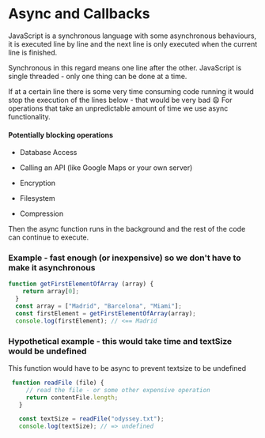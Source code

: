 # Async and Callbacks

JavaScript is a synchronous language with some asynchronous behaviours, it is executed line by line and the next line is only executed when the current line is finished.

Synchronous in this regard means one line after the other.
JavaScript is single threaded - only one thing can be done at a time.

If at a certain line there is some very time consuming code running it would stop the execution of the lines below - that would be very bad 😩
For operations that take an unpredictable amount of time we use async functionality.

#### Potentially blocking operations

* Database Access

* Calling an API (like Google Maps or your own server)

* Encryption 

* Filesystem 

* Compression

Then the async function runs in the background and the rest of the code can continue to execute. 

### Example - fast enough (or inexpensive) so we don't have to make it asynchronous

```js
function getFirstElementOfArray (array) {
    return array[0];
  }
  const array = ["Madrid", "Barcelona", "Miami"];
  const firstElement = getFirstElementOfArray(array);
  console.log(firstElement); // <== Madrid
```

### Hypothetical example - this would take time and textSize would be undefined

This function would have to be async to prevent textsize to be undefined
```js
 function readFile (file) {
     // read the file - or some other expensive operation
     return contentFile.length;
   }

   const textSize = readFile("odyssey.txt");
   console.log(textSize); // => undefined
```